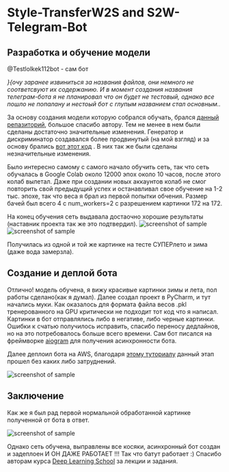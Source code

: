 Style-TransferW2S and S2W-Telegram-Bot
=========================================

Разработка и обучение модели
-------------------------------
@Testlolkek112bot  - сам бот

_}{очу заранее извиниться за названия файлов, они немного не соответсвуют их содержанию. И в момент создания названия телеграм-бота я не планировал что он будет не тестовый, однако все пошло не попалану и нестоый бот с глупым названием стал основным.._

За основу создания модели которую собрался обучать, брался [данный репазиторий](https://github.com/vikashChouhan/CycleGan_weather_Summer2Winter-PyTorch), большое спасибо автору. Тем не менее в нем были сделаны достаточно значительные изменения. Генератор и дискриминатор создавался более продвинутый (на мой взгляд) и за основу брались [вот этот код](https://github.com/aitorzip/PyTorch-CycleGAN/blob/master/models.py) . В них так же были сделаны незначительные изменения. 

Было интересно самому с самого начало обучить сеть, так что сеть обучалась в Google Colab около  12000 эпох около 10 часов, после этого колаб вылетал. Даже при создании новых аккаунтов колаб не смог повторить свой предыдущий успех и останавливал свое обучение на 1-2 тыс. эпохе, так что веса я брал из первой попытки обчения. Размер бачей был всего 4 с  num_workers=2  с разрешением картинки 172 на 172.

На конец обучения сеть выдавала достаочно хорошие результаты (наставник проекта так же это подтвердил). 
![screenshot of sample](https://sun1-94.userapi.com/y9qqfs8Gac219DfY0dc1yRxKaNYhljLcFoymWQ/GL9bU90aQAw.jpg)
![screenshot of sample](https://sun1-18.userapi.com/6Yd9HIYVdfdriEtL96LokhYhdgeqVfS2g9UjDg/dpDkfg8u8es.jpg)

 Получилась из одной и той же картинке на тесте СУПЕРлето и зима (даже вода замерзла).
 
 Создание и деплой бота 
-------------------------------
 
 Отлично! модель обучена, я вижу красивые картинки зимы и лета, пол работы сделано(как я думал). Далее создал проект в PyCharm, и тут начались муки. Как оказалось для формата файла весов .pkl тренерованного на GPU критически не подходит тот код что я написал. Картинки в бот отправлялись либо в негативе, либо черные картинки. Ошибки к счатью получилось исправить, спасибо переносу дедлайнов, но на это потребовалось больше всего времени. 
 Сам бот писался на фреймворке [aiogram](https://docs.aiogram.dev/en/latest/index.html) для получения асинхронности бота. 
 
 Далее деплоил бота на AWS, благодаря [этому туториалу](https://github.com/hse-aml/natural-language-processing/blob/master/AWS-tutorial.md) данный этап прошел без каких либо затруднений. 
 
 ![screenshot of sample](https://sun1-22.userapi.com/jaTCznwYqFnOToOGZcLNxHzYmQ7QZUFhAg91CA/CfrbmTyifNM.jpg)
 
  
 Заключение
-------------------------------

Как же я был рад первой нормальной обработанной картинке полученной от бота в ответ.

 ![screenshot of sample](https://sun1-28.userapi.com/HW7oilYkV0QL4GMarHDFwBToLWnVZCUP4PduOQ/aXs4d7vZkrQ.jpg)

Однако сеть обучена, выправлены все косяки, асинхронный бот создан и задеплоен И ОН ДАЖЕ РАБОТАЕТ !!! Так что батут работает :) Спасибо авторам курса [Deep Learning School](https://vk.com/dlschool_mipt) за лекции и задания.
 
